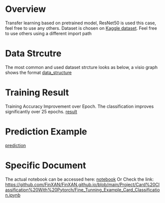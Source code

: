 # Overview
Transfer learning based on pretrained model, ResNet50 is used this case, feel free to use any others. Dataset is chosen on [Kaggle dataset](https://www.kaggle.com/datasets/gpiosenka/cards-image-datasetclassification). Feel free to use others using a different import path

# Data Strcutre
The most common and used dataset strcture looks as below, a visio graph shows the format
[data_structure](./img/PixPin_2025-03-22_11-38-27.png)

# Training Result
Training Accuracy Improvement over Epoch. 
The classification improves significantly over 25 epochs.
[result](./img/accuracy_curve.png)

# Prediction Example
[prediction](./img/Example_Prediction.png)

# Specific Document
The actual notebook can be accessed here:
[notebook](./Fine_Tunning_Example_Card_Classification.ipynb)
Or Check the link:
https://github.com/FinXAN/FinXAN.github.io/blob/main/Project/Card%20Classification%20With%20Pytorch/Fine_Tunning_Example_Card_Classification.ipynb

